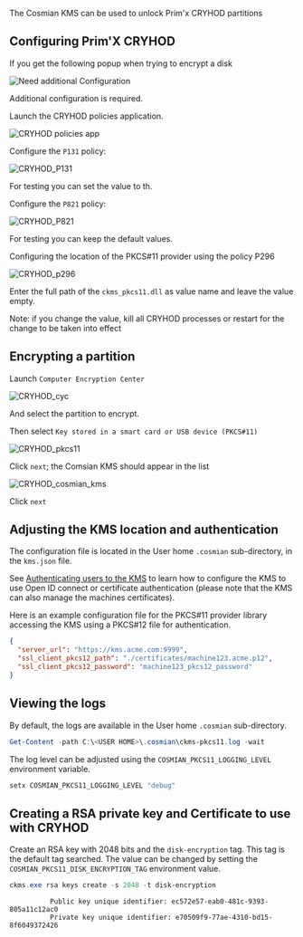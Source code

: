The Cosmian KMS can be used to unlock Prim'x CRYHOD partitions

## Configuring Prim'X CRYHOD

If you get the following popup when trying to encrypt a disk

![Need additional Configuration](
images/cryhod_need_additional_configuration.png)

Additional configuration is required.

Launch the CRYHOD policies application.

![CRYHOD policies app](images/cryhod_policies_app.png)

Configure the `P131` policy:

![CRYHOD_P131](images/cryhod_p131.png)

For testing you can set the value to th.

Configure the `P821` policy:

![CRYHOD_P821](images/cryhod_p821.png)

For testing you can keep the default values.

Configuring the location of the PKCS#11 provider using the policy P296

![CRYHOD_p296](images/cryhod_p296.png)

Enter the full path of the `ckms_pkcs11.dll` as value name and leave the value empty.

Note: if you change the value, kill all CRYHOD processes or restart
for the change to be taken into effect

## Encrypting a partition

Launch `Computer Encryption Center`

![CRYHOD_cyc](images/cruhod_encryption_center.png)

And select the partition to encrypt.

Then select `Key stored in a smart card or USB device (PKCS#11)`

![CRYHOD_pkcs11](images/cryhod_pkcs11.png)

Click `next`; the Comsian KMS should appear in the list

![CRYHOD_cosmian_kms](images/cryhod_cosmian_kms.png)

Click `next`

## Adjusting the KMS location and authentication

The configuration file is located in the User home `.cosmian` sub-directory,
in the `kms.json` file.

See [Authenticating users to the KMS](../authentication.md#authenticating-using-tls-client-certificates) to learn
how to configure the
KMS to use Open ID connect or certificate authentication (please note that the KMS can
also manage the machines certificates).

Here is an example configuration file for the PKCS#11 provider library accessing the KMS using a
PKCS#12 file for authentication.

```json
{
  "server_url": "https://kms.acme.com:9999",
  "ssl_client_pkcs12_path": "./certificates/machine123.acme.p12",
  "ssl_client_pkcs12_password": "machine123_pkcs12_password"
}
```

## Viewing the logs

By default, the logs are available in the User home `.cosmian` sub-directory.

```powershell
Get-Content -path C:\<USER HOME>\.cosmian\ckms-pkcs11.log -wait
```

The log level can be adjusted using the `COSMIAN_PKCS11_LOGGING_LEVEL` environment variable.

```powershell
setx COSMIAN_PKCS11_LOGGING_LEVEL "debug"
```

## Creating a RSA private key and Certificate to use with CRYHOD

Create an RSA key with 2048 bits and the `disk-encryption` tag.
This tag is the default tag searched. The value can be changed by setting
the `COSMIAN_PKCS11_DISK_ENCRYPTION_TAG` environment value.

```powershell
ckms.exe rsa keys create -s 2048 -t disk-encryption
```

```shell
          Public key unique identifier: ec572e57-eab0-481c-9393-805a11c12ac0
          Private key unique identifier: e70509f9-77ae-4310-bd15-8f6049372426
```
